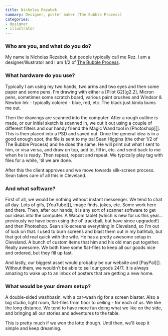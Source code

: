 ```yaml
---
title: Nicholas Rezabek
summary: Designer, poster maker (The Bubble Process)
categories:
- designer
- illustrator
---
```


### Who are you, and what do you do?

My name is Nicholas Rezabek, but people typically call me Rez. I am a designer/illustrator and I am 1/2 of [The Bubble Process](http://thebubbleprocess.com/ "Nicholas and Sean's design firm.").

### What hardware do you use?

Typically I am using my two hands, two arms and two eyes and then some paper and some pens. I'm drawing with either a [Pilot G2][g2.2], Micron pens, sometimes some scratch board, various paint brushes and Windsor & Newton Ink - typically colored - blue, red, etc. The black just kinda bums me out.

Then the drawings are scanned into the computer. After a rough outline is made, or our initial sketch is scanned in, we cut it out using a couple of different filters and our handy friend the Magic Wand tool in [Photoshop][]. This is then placed into a PSD and saved out. Once the general idea is in a good enough spot, the file is sent to my pal Sean Higgins (the other 1/2 of The Bubble Process) and he does the same. He will print out what I sent to him, or visa versa, and draw on top, add to, fill in, etc. and send back to me when he is ready. Then repeat, repeat and repeat. We typically play tag with files for a while, 'til we are done.

After this the client approves and we move towards silk-screen process. Sean takes care of all this in Cleveland. 

### And what software?

First of all, we would be nothing without instant messenger. We tend to chat all day. Lots of gifs, [YouTube][], image finds, jokes, etc. Some work here and there. Then, after our hands, it is any sort of scanner software to get our ideas into the computer. A Wacom tablet (which is new for us this year... previously we have been using the ol' trackball, but have since upgraded!) and then Photoshop. Sean silk-screens everything in Cleveland, so I'm out of luck on that. I used to burn screens and blast them out in my bathtub, but that got old real quick with the wife. He has a pretty awesome setup in Cleveland. A bunch of custom items that him and his old man put together. Really awesome. We both have some flat-files to keep all our goods nice and ordered, but they fill up fast.

And lastly, our biggest asset would probably be our website and [PayPal][]. Without them, we wouldn't be able to sell our goods 24/7. It is always amazing to wake up to an inbox of posters that are getting a new home.

### What would be your dream setup?

A double-sided washbasin, with a car-wash rig for a screen blaster. Also a big studio, light room, flat-files from floor to ceiling - for each of us. We like the long distance. We tend to have more fun doing what we like on the side, and bringing all our stories and adventures to the table. 

This is pretty much if we won the lotto though. Until then, we'll keep it simple and keep dreaming.